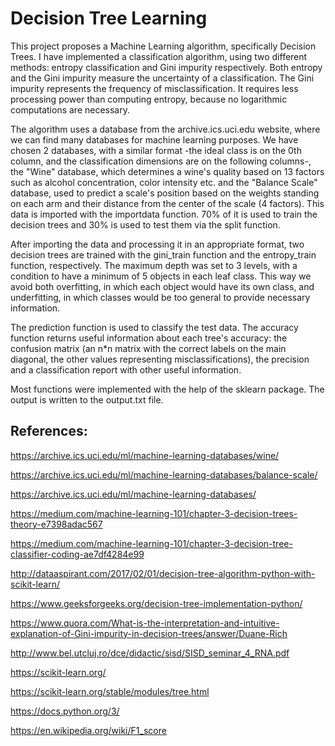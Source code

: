 # Decision Tree Learning

This project proposes a Machine Learning algorithm, specifically Decision Trees. I have implemented a classification algorithm, using two different methods: entropy classification and Gini impurity respectively. Both entropy and the Gini impurity measure the uncertainty of a classification. The Gini impurity represents the frequency of misclassification. It requires less processing power than computing entropy, because no logarithmic computations are necessary.

The algorithm uses a database from the archive.ics.uci.edu website, where we can find many databases for machine learning purposes. We have chosen 2 databases, with a similar format -the ideal class is on the 0th column, and the classification dimensions are on the following columns-, the "Wine" database, which determines a wine's quality based on 13 factors such as alcohol concentration, color intensity etc. and the "Balance Scale" database, used to predict a scale's position based on the weights standing on each arm and their distance from the center of the scale (4 factors). This data is imported with the importdata function. 70% of it is used to train the decision trees and 30% is used to test them via the split function.

After importing the data and processing it in an appropriate format, two decision trees are trained with the gini_train function and the entropy_train function, respectively. The maximum depth was set to 3 levels, with a condition to have a minimum of 5 objects in each leaf class. This way we avoid both overfitting, in which each object would have its own class, and underfitting, in which classes would be too general to provide necessary information.

The prediction function is used to classify the test data. The accuracy function returns useful information about each tree's accuracy: the confusion matrix (an n*n matrix with the correct labels on the main diagonal, the other values representing misclassifications), the precision and a classification report with other useful information.

Most functions were implemented with the help of the sklearn package.
The output is written to the output.txt file.



## References:

https://archive.ics.uci.edu/ml/machine-learning-databases/wine/  	

https://archive.ics.uci.edu/ml/machine-learning-databases/balance-scale/ 

https://archive.ics.uci.edu/ml/machine-learning-databases/

https://medium.com/machine-learning-101/chapter-3-decision-trees-theory-e7398adac567 

https://medium.com/machine-learning-101/chapter-3-decision-tree-classifier-coding-ae7df4284e99 

http://dataaspirant.com/2017/02/01/decision-tree-algorithm-python-with-scikit-learn/ 

https://www.geeksforgeeks.org/decision-tree-implementation-python/ 

https://www.quora.com/What-is-the-interpretation-and-intuitive-explanation-of-Gini-impurity-in-decision-trees/answer/Duane-Rich 

http://www.bel.utcluj.ro/dce/didactic/sisd/SISD_seminar_4_RNA.pdf 

https://scikit-learn.org/

https://scikit-learn.org/stable/modules/tree.html 

https://docs.python.org/3/ 

https://en.wikipedia.org/wiki/F1_score
